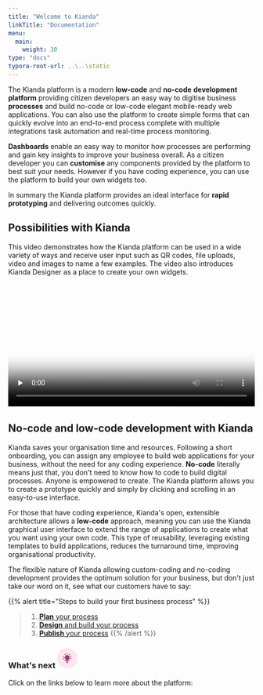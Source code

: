 ```yaml
---
title: "Welcome to Kianda"
linkTitle: "Documentation"
menu:
  main:
    weight: 30
type: "docs"
typora-root-url: ..\..\static
---
```


The Kianda platform is a modern **low-code** and **no-code** **development platform** providing citizen developers an easy way to digitise business **processes** and build no-code or low-code elegant mobile-ready web applications. You can also use the platform to create simple forms that can quickly evolve into an end-to-end process complete with multiple integrations task automation and real-time process monitoring. 

**Dashboards** enable an easy way to monitor how processes are performing and gain key insights to improve your business overall. As a citizen developer you can **customise** any components provided by the platform to best suit your needs. However if you have coding experience, you can use the platform to build your own widgets too. 

In summary the Kianda platform provides an ideal interface for **rapid prototyping** and delivering outcomes quickly.



## Possibilities with Kianda ## 

This video demonstrates how the Kianda platform can be used in a wide variety of ways and receive user input such as QR codes, file uploads, video and images to name a few examples. The video also introduces Kianda Designer as a place to create your own widgets. 

<video width="100%" style="width:100%" controls preload="none" poster="/images/possibilities.webp">
    <source src="/videos/possibilities.mp4">
    Your browser does not support the video tag.
    </source>
</video>




## No-code and low-code development with Kianda

Kianda saves your organisation time and resources. Following a short onboarding, you can assign any employee to build web applications for your business, without the need for any coding experience. **No-code** literally means just that, you don't need to know how to code to build digital processes. Anyone is empowered to create. The Kianda platform allows you to create a prototype quickly and simply by clicking and scrolling in an easy-to-use interface. 

For those that have coding experience, Kianda's open, extensible architecture allows a **low-code** approach, meaning you can use the Kianda graphical user interface to extend the range of applications to create what you want using your own code. This type of reusability, leveraging existing templates to build applications, reduces the turnaround time, improving organisational productivity.

The flexible nature of Kianda allowing custom-coding and no-coding development provides the optimum solution for your business, but don't just take our word on it, see what our customers have to say: 


{{% alert title="Steps to build your first business process" %}}
> 1. [**Plan** your process](/docs/getting-started/create-first-process/plan-your-process/)
> 2. [**Design** and build your process](/docs/getting-started/create-first-process/design-and-build/)
> 3. [**Publish** your process](/docs/getting-started/create-first-process/publish-your-process/)
{{% /alert %}}



### What's next <img src="/images/18.png" alt="Idea icon" width="41px" height="41px"/>

Click on the links below to learn more about the platform:
